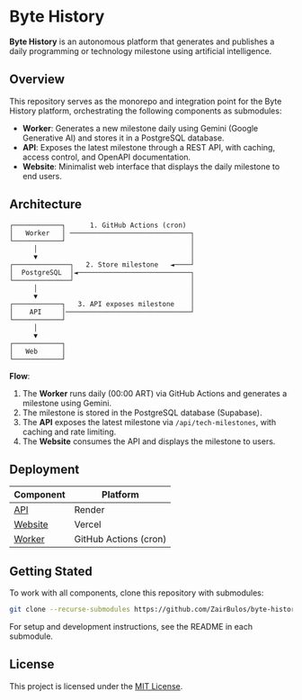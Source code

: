 # Byte History

**Byte History** is an autonomous platform that generates and publishes a daily programming or technology milestone using artificial intelligence.

## Overview

This repository serves as the monorepo and integration point for the Byte History platform, orchestrating the following components as submodules:

- **Worker**: Generates a new milestone daily using Gemini (Google Generative AI) and stores it in a PostgreSQL database.
- **API**: Exposes the latest milestone through a REST API, with caching, access control, and OpenAPI documentation.
- **Website**: Minimalist web interface that displays the daily milestone to end users.

## Architecture

```text
┌────────────┐      1. GitHub Actions (cron)
│   Worker   │ ──────────────────────────────┐
└────────────┘                               │
      │                                      │
      ▼                                      │
┌──────────────┐   2. Store milestone   ◄────┘
│  PostgreSQL  │◄────────────────────────────┐
└──────────────┘                             │
      │                                      │
      ▼                                      │
┌────────────┐   3. API exposes milestone    │
│    API     │───────────────────────────────┘
└────────────┘
      │
      ▼
┌────────────┐
│   Web      │
└────────────┘
```

**Flow**:

1. The **Worker** runs daily (00:00 ART) via GitHub Actions and generates a milestone using Gemini.
2. The milestone is stored in the PostgreSQL database (Supabase).
3. The **API** exposes the latest milestone via `/api/tech-milestones`, with caching and rate limiting.
4. The **Website** consumes the API and displays the milestone to users.

## Deployment

| Component                                                                             | Platform              |
| ------------------------------------------------------------------------------------- | --------------------- |
| [API](https://byte-history-api.onrender.com/swagger-ui.html)                          | Render                |
| [Website](https://byte-history-site.vercel.app/)                                      | Vercel                |
| [Worker](https://github.com/ZairBulos/byte-history-worker/actions/workflows/main.yml) | GitHub Actions (cron) |

## Getting Stated

To work with all components, clone this repository with submodules:

```sh
git clone --recurse-submodules https://github.com/ZairBulos/byte-history.git
```

For setup and development instructions, see the README in each submodule.

## License

This project is licensed under the [MIT License](./LICENSE).
